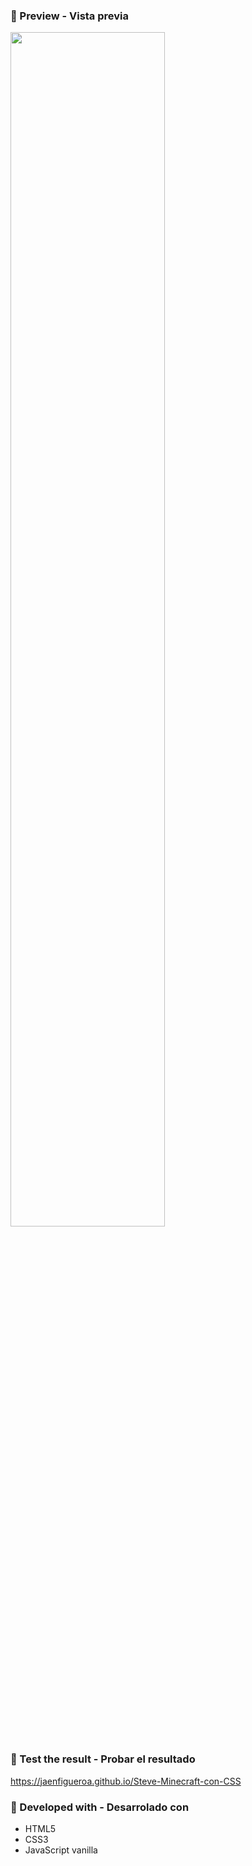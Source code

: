 ### 📌 Preview - Vista previa

<div >
  <img src="./preview2.gif" align="center" style="width: 70%" />
</div>

### 📌 Test the result - Probar el resultado

https://jaenfigueroa.github.io/Steve-Minecraft-con-CSS

### 📌 Developed with - Desarrolado con

- HTML5
- CSS3
- JavaScript vanilla
